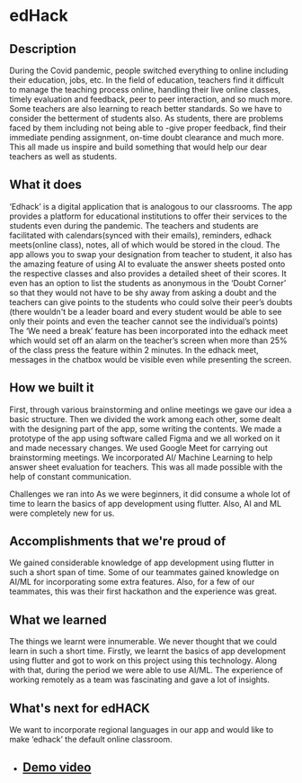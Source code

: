 # edHack


## Description

During the Covid pandemic, people switched everything to online including their education, jobs, etc. In the field of education, teachers find it difficult to manage the teaching process online, handling their live online classes, timely evaluation and feedback, peer to peer interaction, and so much more. Some teachers are also learning to reach better standards. So we have to consider the betterment of students also. As students, there are problems faced by them including not being able to -give proper feedback, find their immediate pending assignment, on-time doubt clearance and much more. This all made us inspire and build something that would help our dear teachers as well as students.


## What it does
‘Edhack’ is a digital application that is analogous to our classrooms. The app provides a platform for educational institutions to offer their services to the students even during the pandemic.
The teachers and students are facilitated with calendars(synced with their emails), reminders, edhack meets(online class), notes, all of which would be stored in the cloud. The app allows you to swap your designation from teacher to student, it also has the amazing feature of using AI to evaluate the answer sheets posted onto the respective classes and also provides a detailed sheet of their scores. It even has an option to list the students as anonymous in the ‘Doubt Corner’ so that they would not have to be shy away from asking a doubt and the teachers can give points to the students who could solve their peer’s doubts (there wouldn't be a leader board and every student would be able to see only their points and even the teacher cannot see the individual’s points) The ‘We need a break’ feature has been incorporated into the edhack meet which would set off an alarm on the teacher’s screen when more than 25% of the class press the feature within 2 minutes. In the edhack meet, messages in the chatbox would be visible even while presenting the screen.




## How we built it
First, through various brainstorming and online meetings we gave our idea a basic structure. Then we divided the work among each other, some dealt with the designing part of the app, some writing the contents. We made a prototype of the app using software called Figma and we all worked on it and made necessary changes. We used Google Meet for carrying out brainstorming meetings. We incorporated AI/ Machine Learning to help answer sheet evaluation for teachers. This was all made possible with the help of constant communication.

Challenges we ran into
As we were beginners, it did consume a whole lot of time to learn the basics of app development using flutter. Also, AI and ML were completely new for us. 

## Accomplishments that we're proud of
We gained considerable knowledge of app development using flutter in such a short span of time. Some of our teammates gained knowledge on AI/ML for incorporating some extra features. Also, for a few of our teammates, this was their first hackathon and the experience was great. 

## What we learned
The things we learnt were innumerable. We never thought that we could learn in such a short time. Firstly, we learnt the basics of app development using flutter and got to work on this project using this technology. Along with that, during the period we were able to use AI/ML. The experience of working remotely as a team was fascinating and gave a lot of insights.

## What's next for edHACK
We want to incorporate regional languages in our app and would like to make ‘edhack’ the default online classroom.


- ## [Demo video](https://youtu.be/m1z3f808qDM)
